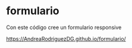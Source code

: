 # formulario
Con este código cree un formulario responsive

 https://AndreaRodriguezDG.github.io/formulario/
